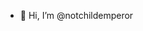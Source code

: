 - 👋 Hi, I’m @notchildemperor

<!---
notchildemperor/notchildemperor is a ✨ special ✨ repository because its `README.md` (this file) appears on your GitHub profile.
You can click the Preview link to take a look at your changes.
--->
